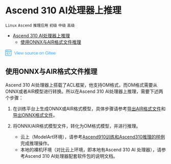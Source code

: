 # Ascend 310 AI处理器上推理

`Linux` `Ascend` `推理应用` `初级` `中级` `高级`

<!-- TOC -->

- [Ascend 310 AI处理器上推理](#ascend-310-ai处理器上推理)
    - [使用ONNX与AIR格式文件推理](#使用onnx与air格式文件推理)

<!-- /TOC -->

<a href="https://gitee.com/mindspore/docs/blob/master/tutorials/inference/source_zh_cn/multi_platform_inference_ascend_310.md" target="_blank"><img src="./_static/logo_source.png"></a>

## 使用ONNX与AIR格式文件推理

Ascend 310 AI处理器上搭载了ACL框架，他支持OM格式，而OM格式需要从ONNX或者AIR模型进行转换。所以在Ascend 310 AI处理器上推理，需要下述两个步骤：

1. 在训练平台上生成ONNX或AIR格式模型，具体步骤请参考[导出AIR格式文件](https://www.mindspore.cn/tutorial/training/zh-CN/master/use/save_model.html#air)和[导出ONNX格式文件](https://www.mindspore.cn/tutorial/training/zh-CN/master/use/save_model.html#onnx)。

2. 将ONNX/AIR格式模型文件，转化为OM格式模型，并进行推理。
   - 云上（ModelArt环境），请参考[Ascend910训练和Ascend310推理的样例](https://support.huaweicloud.com/bestpractice-modelarts/modelarts_10_0026.html)完成推理操作。
   - 本地的裸机环境（对比云上环境，即本地有Ascend 310 AI 处理器），请参考Ascend 310 AI处理器配套软件包的说明文档。